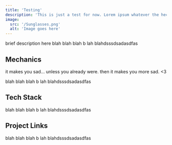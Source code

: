 ```yaml
---
title: 'Testing'
description: 'This is just a test for now. Lorem ipsum whatever the heck that Latin speak is Idk man.'
image:
  src: '/Sunglasses.png'
  alt: 'Image goes here'
---
```


brief description here
blah
blah
blah b  lah
blahdsssdsadasdfas

## Mechanics

it makes you sad... unless you already were. then it makes you more sad. <3

blah
blah
blah b  lah
blahdsssdsadasdfas

## Tech Stack

blah
blah
blah b  lah
blahdsssdsadasdfas

## Project Links

blah
blah
blah b  lah
blahdsssdsadasdfas
